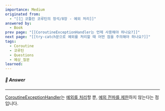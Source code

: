 ```yaml
---
importance: Medium
originated from:
  - "[[📘 코틀린 코루틴의 정석/8장 - 예외 처리]]"
answered by:
  - Book
prev page: "[[CoroutineExceptionHandler는 언제 사용해야 하나요?]]"
next page: "[[try-catch문으로 예외를 처리할 때 어떤 점을 주의해야 하나요?]]"
tags:
  - Coroutine
  - 코루틴
  - Questions
  - 예상_질문
learned:
---
```

##### 💬 Answer
---
[CoroutineExceptionHandler](CoroutineExceptionHandler.md)는 [예외를 처리](예외%20처리.md)할 뿐, [예외 전파를 제한](예외%20전파%20제한.md)하지 않는다는 점입니다.
